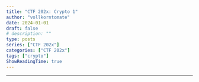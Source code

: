```yaml
---
title: "CTF 202x: Crypto 1"
author: "vollkorntomate"
date: 2024-01-01
draft: false
# description: ""
type: posts
series: ["CTF 202x"]
categories: ["CTF 202x"]
tags: ["crypto"]
ShowReadingTime: true
---
```

---

